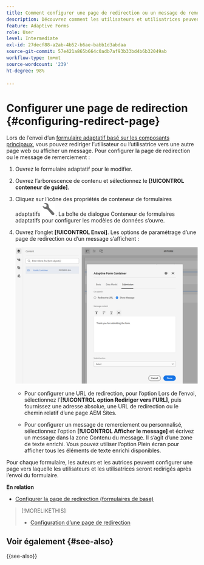 ```yaml
---
title: Comment configurer une page de redirection ou un message de remerciement ?
description: Découvrez comment les utilisateurs et utilisatrices peuvent voir affiché un message de remerciement ou être redirigés vers une page web que les personnes chargées de la création de formulaires peuvent configurer lors de la phase de création.
feature: Adaptive Forms
role: User
level: Intermediate
exl-id: 27decf88-a2ab-4b52-b6ae-babb1d3abdaa
source-git-commit: 57e421a865b664c0adb7af93b33bd4b6b32049ab
workflow-type: tm+mt
source-wordcount: '239'
ht-degree: 98%

---
```


# Configurer une page de redirection {#configuring-redirect-page}

Lors de l’envoi d’un [formulaire adaptatif basé sur les composants principaux](creating-adaptive-form-core-components.md), vous pouvez rediriger l’utilisateur ou l’utilisatrice vers une autre page web ou afficher un message. Pour configurer la page de redirection ou le message de remerciement :

1. Ouvrez le formulaire adaptatif pour le modifier.
1. Ouvrez l’arborescence de contenu et sélectionnez le **[!UICONTROL conteneur de guide]**.
1. Cliquez sur l’icône des propriétés de conteneur de formulaires adaptatifs ![propriétés de conteneur de formulaires adaptatifs](/help/forms/assets/configure-icon.svg). La boîte de dialogue Conteneur de formulaires adaptatifs pour configurer les modèles de données s’ouvre.
1. Ouvrez l’onglet **[!UICONTROL Envoi]**. Les options de paramétrage d’une page de redirection ou d’un message s’affichent :

   ![Boîte de dialogue d’envoi du conteneur de guide pour configurer une page de redirection ou un message](/help/forms/assets/adaptive-forms-core-components-redirect-page-or-thank-you-message.png)

   * Pour configurer une URL de redirection, pour l’option Lors de l’envoi, sélectionnez l’**[!UICONTROL option Rediriger vers l’URL]**, puis fournissez une adresse absolue, une URL de redirection ou le chemin relatif d’une page AEM Sites.

   * Pour configurer un message de remerciement ou personnalisé, sélectionnez l’option **[!UICONTROL Afficher le message]** et écrivez un message dans la zone Contenu du message. Il s’agit d’une zone de texte enrichi. Vous pouvez utiliser l’option Plein écran pour afficher tous les éléments de texte enrichi disponibles.

Pour chaque formulaire, les auteurs et les autrices peuvent configurer une page vers laquelle les utilisateurs et les utilisatrices seront redirigés après l’envoi du formulaire.

**En relation**

* [Configurer la page de redirection (formulaires de base)](configuring-redirect-page.md)

>[!MORELIKETHIS]
>
>* [Configuration d’une page de redirection](/help/forms/configuring-redirect-page.md)

## Voir également {#see-also}

{{see-also}}